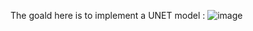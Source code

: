 The goald here is to implement a UNET model :
![image](https://github.com/Shifoue/Portfolio/assets/69169567/8eb8587b-0d9d-498c-9255-be0b518b7f7e)
